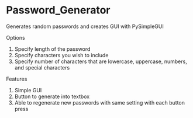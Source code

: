 # Password_Generator
Generates random passwords and creates GUI with PySimpleGUI

Options
1. Specify length of the password
2. Specify characters you wish to include
3. Specify number of characters that are lowercase, uppercase, numbers, and special characters

Features
1. Simple GUI
2. Button to generate into textbox
3. Able to regenerate new passwords with same setting with each button press
